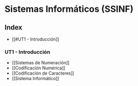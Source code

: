 # Sistemas Informáticos (SSINF)

## Index
- [[#UT1 - Introducción]]



### UT1 - Introducción
- [[Sistemas de Numeración]]
- [[Codificación Numérica]]
- [[Codificación de Caracteres]]
- [[Sistema Informático]]
